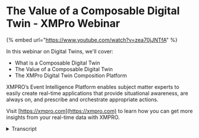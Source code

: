 # The Value of a Composable Digital Twin - XMPro Webinar
{% embed url="https://www.youtube.com/watch?v=zea70jJNTfA" %}

In this webinar on Digital Twins, we'll cover:
- What is a Composable Digital Twin
- The Value of a Composable Digital Twin
- The XMPro Digital Twin Composition Platform

XMPRO’s Event Intelligence Platform enables subject matter experts to easily create real-time applications that provide situational awareness, are always on, and prescribe and orchestrate appropriate actions.

Visit [https://xmpro.com](https://xmpro.com) to learn how you can get more insights from your real-time data with XMPRO.
<details>
<summary>Transcript</summary>good morning good afternoon or good

evening

wherever you are joining us from and

welcome to this webinar on the value of

a composable digital twin

i'm peter von sculpek and i've been

around this space for a while

i am the ceo of xm pro and probably the

chief

technology enthusiast in the

organization

i'm also the chair for the natural

resources working group

in the digital twin consortium and prior

to that

i was the chair for the digital twin

interoperability task group in the

industrial internet consortium

now you'll probably agree with me that

2020

will certainly go down in history as one

of the most

disruptive uncertain and transformative

years for

both organizations and people in those

organizations worldwide

was one of my one of my learned friends

explained it to me said overnight it

exposed the systemic fragility in the

operating capabilities of enterprises

and organizations that's quite a

mouthful

but it really just means there were a

lot of challenges a lot of confusion

and many many organizations and people

struggle to deal with

the impact of what we saw in 2020

i think you'll also agree with me that

we've seen unprecedented acceleration of

digital

technology adoption and we've also seen

a lot of behavioural transformation

again within

organizations and businesses but also in

people

in those organizations and businesses

throughout this pandemic

we've seen five years of digital

transformation happen

in less than five months and that's

according to a number of industry

analysts

the future reality is that the rate of

change will probably only increase

professor peter frisk who consults to

large organizations as well as

governments and he specializes in what

is called innovative

business futures says that we will

probably see

more change the next 10 years than what

we've seen in the last 250.

now that is really exciting but it's

also really scary

what is even more sobering is the fact

that the future change

that peter frisk was talking about is

actually here right now

so right now we see long-term planning

visions from

organizations like gartner extend to six

to eight years which is really just

around the corner in business

and it should already be on your

strategic planning horizon

everything else is shorter term as you

can see here and these are

significant emerging technologies that

will that will change how we work

the impact of everything else that that

is on here is already here

and it should already be in your

short-term plans

the challenge that many organizations

face is that the traditional business

models were designed when computerized

business was still in its infancy it was

seen as a department that supplied the

computers the servers the

the the the it nerds that help you when

you got stuck on your

on your notebook or or um

on if the printer didn't work and

the the reality is that

even though it improved business

efficiency

it was never the platform for business

and business users uh were

were and are frustrated with digital

transformation plans

that are using that are more about

digitizing so getting things into

digital format and getting it onto ipads

and tablets and mobiles

so just digitizing rather than changing

business models

to be able to to and use it to drive and

be the platform

for this transformational change

what we also see is that um

the it's not just internal but

externally there's a lot of pressure on

on organizations

and uh we have less time to respond

companies don't last that long anymore

and the risk of a rigid

inflexible business is really that you

will be extinct lifespan have gone from

75 years in 1950

to just 15 years in 2020

and the other sobering statistic is that

52 percent

of um fortune 500 companies

um in that were in in the

in 2000 are not around in 2020

so if you think about how blockbuster

got

netflixed uh that is what happened to a

lot

what's happening to a lot of

organizations and uh

what i'm thinking um about quite often

is what will the average lifespan be

in 2040 now

we also come from a kind of past three

decades where everything was dominated

by large-scale monolithic

technology platforms such as erps

and crms and it was all about stability

efficiency

driving process efficiency optimization

and again it was mostly focused around

improving efficiencies

in processes the problem going forward

or the challenge going forward is that

these systems are typically very rigid

and don't support the pace of change

that we see

it may have worked for the change in the

last 250 years but it certainly

doesn't support the agility innovation

and experimentation that is needed

uh going into the future uh this is a

quote

from gartner on on on on

the the um enterprise architecture

models that are needed for the future

and

according to them developing a software

engineering strategy that is fit for

for the future is a huge struggle as

business landscapes are constantly

shifting and user demands

are increasing exponentially application

leaders

should demand adherence to composable

enterprise architecture

in their business applications now this

is just one quote

from from gartner organization we see

that in best of class businesses doing

this what you'll find

is or you may find yourself in knee-deep

in

in these challenges as i mentioned

before and typically we

we see two two approaches to to

to addressing this the one is how do we

fix the problem how how do i become the

the fixer and this is where uh

the digital transformation and digital

technologies

can support going through a approach

as was mentioned on the on the previous

slide of composable applications it

gives us the ability to

to fix and change as we go but we also

have the fissures so we have the fixers

and the fishes the fishes are

are really where business can exploit

these opportunities that are this how do

we fish while this is happening while

we're fixing on the

on the other end because this will be a

continuous way

of of of things happening going forward

and

in actual fact we've seen massive floods

in australia where i'm doing this from

um at the moment

uh over the last couple of weeks where

a year ago it was it was massive fires

we then had

all bushfires we then had um covered and

now we've got

flood so so um the environment is

definitely a lot more fluid things

happen quickly and how do we fish while

that has happened how do we make our

business agile

managing this or doing this actually

requires three key business changes and

the first one

is um that there's a certain

that that you need to be able to use a

modular approach for applications that

can be composed or recomposed on demand

so you need to have that ability to

respond quickly

the next part is that business and

technology

should be closer aligned and it should

be focused on how do we enable business

experts those that can fish

to support them to be able to do it

quicker and faster

and in the past the the systems that we

had

was not really designed for this it was

not

enabling business users uh from us

to to make themselves sufficient um it's

the the third part is around uh

traditional

solutions um reduce the capability for

fast

decision making to make the best

decisions quickly

and being contextualized and informed

and that's really what what the business

users need in order to drive um

or to be able to adapt at the pace that

we that we see

and for that the best way of approaching

this is to create a composable reusable

approach which gartner refers to as

intelligent composable business

applications different analysts call

them different names essentially the

same

the same background or the same thing so

before we look at composable digital

twins let's have a quick look at what a

composable business application is

i'm using the gartner example here but

they are

this is actually based on or it has its

roots in

in sower and microservices and it's it's

being adopted by best in class

organizations in different

ways it is also

[Music]

it starts with using traditional legacy

and business applications as we know

creating a data fabric that sits at the

bottom to support this but then building

these

packaged business capabilities pbcs

package business capabilities around

certain areas how do we compose how do

we put some of these capabilities

together

at this level and then have a

composition platform where we can string

some of these together compose with them

and those platforms typically handle the

integration composition

orchestration development as well as the

front end for it

so that users can create these specific

composed applications you can think of

using a the capabilities that's within

the erp or crm for many organizations

they only used a good 20 another 30

percent might be

used a lot less frequently and

50 of the functionality actually never

gets used

the objective with package business

applications is to to or

business capabilities is to actually

take

the key capabilities that you need and

be able to compose

highly relevant and reusable

and agile applications very quickly

an example of this before we get into

twins i thought i'd just share an

example of

analytics package business

capability and in this instance you'll

see

we take um capabilities like reporting

and package that as well as

uh uh um self-service analytics

predictive modeling

and all of these are what is what

what are what is referred to as the

specific

capabilities that are then packaged

together and what makes a package

business capability

in terms of characteristic it and it's

it's not about the technology but it's

about the

the capability so it's not looking at

what is what is

the underlying technology behind this

but what is the business capability that

i need in order to address a specific

business challenge

so these package business applications

are almost encapsulated software

components that

that describe a well-defined business

capability and it can be recognized by a

business user so something like a

leak detection model from a prediction

point of view that is a classic

package business capability

well-designed

package business capability are

typically modular so

they consist in a modular fashion and

you can

they're also autonomous so typically

self-sufficient

and they would stand on their own and

i'll show you some examples

at the end of the presentation of how

or what some of these look like also

orchestrated

so you can compose them and put them in

different sequences to address a

specific so you can assemble the process

flows or the or the

or the transactions through these apis

so that they are they are basically

packaged for composition

and then they are easily discoverable so

someone who's a business user again

would

very easily recognize that capability

without necessarily understanding all

the underlying technology that sits with

that

now this doesn't only apply to analytics

it also

applies to other areas in the business

and kind of this example

just shows where we can start with an

application like a patient

oh sorry application public package

business capability where we have

patient patient records and everything

that's said around that we may then have

a digital twin component which might be

an infection detector

the analytics component would handle

infection rate

predictions and then also on the data

side we might be building a data

repository of

some information that we want to do in

terms of infection

incidents or whatever the case might be

so this just shows you

how these work together it's not a

single type we actually compose an

application by using some application

digital twin

analytics and um other data

or or other package business

applications together

it's a it's kind of like

the lego bricks that kids use to build

or create

their own compositions which is only

limited by the imagination

the range of modular bricks enable the

kids to

for example create motion experience by

just packaging the wheels and it's

probably already got the battery and the

motor and everything packaged in this i

can clip this in

within a matter of seconds to create

that capability of

motion in this application that i have

here

um the other benefit is i can i can now

build it

the way that the manufacturer describes

it on the box or i can

adapt it and change the sequence of

things so that i have my own creation in

actual fact

um they can create their own

or i can use the same box of

capabilities and build a four by four

vehicle um

in in this example instead of having the

formula one racing car

reuse many of these components and build

a completely different

use case or application using many of

the same composable i may need a few

extra blocks that are not around here

like the bull bar or some

or one of the others and i may leave out

one or two

of these but in essence i can reuse or

recompose

very quickly based on the changing

environment

that i have when we now

and understanding what what composable

business

applications um uh give us

or uh and the package business

capabilities

that that exist within them we can also

look at

how this now starts applying to digital

twins so

as you can see on the digital twin we

have the physical side of things as well

as the digital and as we start packaging

these capabilities like

location scheduling leak detection these

are all package business capabilities

that make it really

easy to to create

new or to make our digital twin

applications address

very specific business cases now one of

the challenges that we sit with

um when we look at digital twins is

is that there's even more complexity

than what we see with

traditional erp or crm uh challenges the

other the good news though is that it

also naturally lends itself to

composability

and i i honestly believe that it's the

only way to build scalable digital twins

is to make them composable

otherwise you will remain stuck with a

few discrete

twins in pilot projects so you may end

up with a few

um sample ones in pilot projects or the

the dreaded pilot purgatory where um

this actually never move beyond that

stage because it's not composable i

can't take the spot plug it into

a assembly so going from a gearbox into

a ball mill on a mining plant

and then taking that mining plant

actually making part of the

the overall

processing plant for the for for the

mine or a factory or

or a a a power plant or whatever the

application

for this so the challenge with digital

twins is it is

it it requires this a capability of

compa

of being able to be composed so going

from a single node

a single entity into a assembly and that

assembly actually then getting into a

system

of of uh assembled components again

it lends itself naturally but also if

you don't have the if you don't keep

this composable approach in mind

you will probably get stuck by not

moving beyond this capability

over here and the reality that we also

see

is that um and again looking at

some of the stats coming out of analysts

is that

for larger organizations we'll probably

see them managing a thousand digital

twin templates

and a million digital twin instances by

2025 and this is pretty recent research

as well so

again the scale at which this needs to

be done the only way that you

couldn't do this there's no other way to

manage scalability

and quick time to value if you don't

have a composable

architecture so it is not just about the

single entity but it's about the whole

ecosystem the whole environment and how

it all fits together and this all needs

to be composable as this

use case may change this environment

around it will need that same

flexibility and ability

to change now

this is all well and great but we need

to be able to explain what the value of

all of this is

in monetary terms so when we go to

stakeholders and budget holders and get

money for these projects

we need to be able to explain the value

of these and the simplest way that i

found is using the world economic

forum's

total value at stake model and in that

model

kind of two dimensions which is what is

um for the industry or the your specific

business

and what is the other one what is the

value for the largest society

or society at large and the first one

is really around value migration so

being able to

create new business models do that

digital transformation and get new

revenue from new digital services that

we didn't have in the past

and also creating marketplaces for these

composed capabilities and how do we

market and sell those

to be able to make it easier for others

then there's the traditional approach

from a

what value do we add by just increasing

what we're already doing so how do we

how do we

exploit and move faster around current

short-term opportunities

but also how do we eliminate costs so

how do we make our plans

how do we improve the reliability

reliability

availability and all of those metrics

that we do right now but how can we do

it quicker

faster and and respond to the changes

uh much quicker then from a

valued stake for society point of view

the impact of this

the the savings that come with it but

also you know what is the impact of

being able to make better decisions

faster and that whole agility around

decision support with

com with a composable digital to an

approach

now as i mentioned at the start the

focus is really how can we get business

experts to be able to fish how do we get

how do we train or bring new skills to

to

subject matter eggs to experts to be

able to compose these digital twins

themselves what is the value in

being able to do that and then obviously

the the broader impact is making sure

that we have safer work environments

especially in the asset intensive

industries where we operate

and then lastly in terms of the impact

on the environment reducing emissions

and

all the sustainability metrics that we

can do and respond again

pretty quick on that a lot of

organizations are putting out

20 30 goals in terms of their

sustainability goals

it's not that far away so you really

need to make sure

that you have that you have that ability

to compose

the

green elements into the current digital

twins

and and package that capability and and

make it scalable

the the other benefit of a um composable

digital twin approach is that you can

basically build

the twins from the bottom up and you can

see immediate returns we often see that

companies start with these large-scale

projects that want to

address these really big large complex

problems now quite often

the result of that is that the project

team has moved on three years later

there's been no returns a composable

approach

actually help you to start it's a fast

affordable and easy to wait

easy to use way to start building up

from the bottom up

and actually get quick returns which

fund the larger projects so for example

in a

mid-sized organization if you've got 25

engineers and each of them

build 20 composed digital twins or

applications and each of those have an

impact

of of two million dollars you very

quickly get to an

overall impact of one billion dollars

which is

very possible and we've seen that with

our customers in terms of being able to

deliver that

then once you've got that better done

you've got the skills and you've

you've built enough packaged business

capabilities

in all these individual ones and reuse

them to start expanding

to more complex and advanced ones

um where we can now address some of

these bigger challenges in the

organization so first do the easy ones

before we get to some of the big bets

it's one of the really big benefits of

using a composable

architecture so how does this all apply

to digital twins

now from a

a model approach it's nothing other than

apis and integration as we know it but

what's fundamentally different is how

this is packaged together in terms of

of of standalone units that can then be

composed and the key aspect here is that

there's a composition environment that

allows me to to be able to put all of

this together so i can

compose my twins in an environment and

they are done in such a way the wrappers

around the apis are done in such a way

that it makes it a lot easier

to compose and almost visually program

this

one of the the the

things that we see with digital twins

and it's also covered in the ultimate

guide to digital twins um that's on our

website

um is kind of the data models and the

data sources that we see

in digital twins are pretty well

understood and defined so

um and these are the six characteristics

i'm not going to go through all of them

right now you can you can have a look

um on our website um and get access to

the ultimate guide to digital twins

where we go into

more detail on this but from a digital

twin perspective these are the key data

areas or data sources now what we want

to do with that is actually put it

into a framework similar to what

what we saw earlier around the

composable business applications but

make it very specific to composable

digital twins

and then use this the data fabric that

sits at the bottom

use this as a key element of that

and provide these services so we can

compose and package some of these things

together

still using our legacy ot and

engineering applications

and also the business and it

applications plug into them

bring it in either at the platform level

or at the data fabric level

but really creating these these

um packaged business capabilities that

address very specific elements

in it and through that we can compose

applications like

for example intelligent building energy

optimization or

blast furnace casting guidance or first

pass

yield in a in a production manufacturing

environment or

tailings and environmental monitoring in

mining and some of the other extractive

industries so these were the these are

the composed

applications they're kind of micro apps

in the business it

addresses a very specific business

challenge and i can very quickly change

these and make them adaptable

to changing environments

to by by just reusing the capabilities

that are packaged

in here and the way that we do that in

example is

on the one hand with our data stream so

at the integration level

and being able to bring in to integrate

compose and orchestrate is a key element

of of this

and having package business capabilities

here and and and being able to drag it

on

and on the other hand being able to

create the ux and

an environment in a similar way where

we've packaged capabilities that sit

around this

to be able to do just that again taking

these package business capabilities

um and and integrated there now some of

the examples and we'll run you through

this in a practical example um

on us on our software just to

demonstrate that but

some of our package business

capabilities as you can see here

there's quite a range of them where i

don't have to understand how to

i don't have to rewrite the code to

to be able to connect or for example an

azure smart contract i don't know i can

just

literally drag that capability onto the

canvas

and put it and wire it up with the rest

of my

and compose and integrate and

orchestrate rather than write all the

code that sits behind that so

being able to compose and reuse

capabilities like that

makes it very powerful and very quick to

adapt

when we need to make changes to our

system

then on the ux side very similar so if i

want something in unity i can just drag

the unity component on and just wire it

to the data

and the model so that i can reuse this

capability

or being able to compose very quickly

using this package business capability

before we go into the software and i

show you some examples

i just also like to put out a word of

caution in terms of

package business capabilities

be careful that it's not like the

the wall socket and plug situation that

we see

across the world where it may work in

your own environment but doesn't work

anywhere else you need to be able to

make sure that these things can also

connect

across different systems so

it doesn't help that it only works in

one area so when you look at a package

business capability it needs to be

extensible across

in different applications the way that

we do that

um and again i honestly believe this is

the only way to respond

um and scale to the

to the more complex challenges um

is with a composable digital to an

approach and

the first step is to do the inter is at

the integration

uh layer where we have package

capabilities so be able to compose data

streams using these package capabilities

and then integrate

data sources to that the second step is

to be able to compose the overall

applications from these

to provide a real-time view and then

lastly how to

also compose and reuse recommendations

that trigger when certain critical

things

happen you don't want to recreate all

the prescriptive

support in the business you actually

want to be able to compose certain

certain capabilities around that or

package some capabilities around that

and then compose it when you

need it so with that let me show you an

example of how this works

so i will move on to

and i'll just maximize this so i'll

start with

the data stream area as we mentioned

this is

the first part of the

of the process in step one it's where we

integrate

data into the system and i will just use

a

very quick simple example this is not a

full demonstration of our solution or

software if you do want there is a link

on our website you can see a full

demonstration of all the capabilities of

the software i'm just going to touch on

some of the key elements and show you

how some of those capabilities are

packaged i'm just going to use an

example

of a pump condition monitoring solution

that runs on something like azure

digital twin

and we have these different capabilities

that we've packaged so we call them

agents but they are they have different

functions that they

that they that they perform or so they

have certain capabilities they could

either be listeners so they listen for

real-time data

which is something like the telemetry

they could provide context so a

different

capability they could transform data

it could provide a machine learning

capability

and i'll drill down into into this a

little bit more

it could be things like functions like

fast fouriers or or things like that

which again is a package capability

and then run recommendations and

different actions so these are all

package capabilities and we'll drill

down on them a little bit more but

just to quickly explain the process that

we have here we're taking pump telemetry

data do some calculations for that push

it into

azure digital twin and also getting make

and model in context

combining that with the telemetry data

and running some engineering

recommendation rules that sit behind it

very simple example

but there are a number of package

capabilities in here that i can reuse so

one of them

for example is the pump telemetry so

this brings in real-time data from a

data source now i don't have to

understand how to code

mqtt or anything like that i can just

literally hook it up

to what the endpoint is where it sends

the data and it will then expose

the fields that it's got and i can reuse

or i can use these two so and again in

this one

this is the data that comes from

the pump telemetry i can either use all

of them or i can remove

just the ones that i that i want or need

now the way that i get that on

is i can literally drag the mqtt

package business capability onto the

canvas again i don't have to know how to

code this

i can just drag it on and use it

likewise with the um

and i'll just go to this one azure

digital twin

the capability here is around

um being able to interrogate

the the the or automatically publish to

azure digital twin but as you'll see we

don't only do azure digital twin here

we also push the real-time telemetry

into

time series insight so i can get some

time series

data if i want to again i don't have to

be able to code any of this i don't have

to understand how to do this in actual

fact being able to create new resources

on azure if you're not a

qualified azure engineer cloud engineer

this is not a

easy task we've made it much simpler by

being able to

create new resource instances for anyone

that's tried this you'll understand

exactly the value of having this package

business capability where i don't

i don't have to be a subject matter

expert also

a cloud deployment engineer i could be a

subject matter expert like a reliability

engineer process engineer a

geologist or someone like that who just

wants to set up a twin

in this service again this is a package

business capability i can drag it on i

can build

digital twins for for different

solutions it could be a pump assembly it

could be turbines it could be

buildings it could be anything so i

could upload new models here i don't

have to understand how to create

or um or write code for azure digital

twin i can

literally just reuse this

package business capability in order to

do that

and then things like azure digital too

sorry

time series insights if i want to push

the data into that

i can i can do that as well and one of

the benefits of

doing this approach is we can discover

for example the data that comes from

this package business capability

remember that

challenge with the different wall

sockets where i have different systems

that speak different

inputs and outputs what i can do with

this is

you know on this yellow arrow that i've

map that i've that i have here

it actually shows me the payload that

comes in the arrow so these are the

options that i have that comes in via

the arrow

and this is the service that i

interrogated on the other side so i

looked at what the wall plug needs

and this is that multi-plug capability

that now

make it easy to take this format into

this format

and the two can talk to each other very

powerful capability especially when it

comes to package business capability so

each of these can stand on its own

and again it might be something like i

want to bring in a

python environment so i can drag on a

python

script and wire it into the process and

i'm not going to do that right now

but i can wire this in and

and do something now this means i'm

handling a specific

error capability that comes out of

this and i can reuse this capability

very

easily so this is on the on the data

stream and integration side again this

is not a full presentation

but it gives you an overview what i

briefly want to touch on

and i'm just mindful of time is our

capabilities around

the composition environment so for that

digital twin that we just saw so if i

for example go to uh

this view over here so this is a front

end

i can compose and set up

my my environment here and i'll show you

all this this application again in a

very similar way

in this instance i'm bringing in data

from unity

i've got this unity view of a pump the

real-time data coming out of azure

digital twin

i've got some information coming out of

my erp now all of these are drag and

drop components

um from a composability point of view so

in this instance i might be doing

predictive maintenance on

or it might be way or it might be it

doesn't really matter what the use case

is i can very quickly adapt and change

based on a business problem that i may

have

and reconfigure this in order to be able

to do that now the way that i do that

again this is this capability around

packaging

and what you'll see so as the

subject matter expert i can't change

this one

because it's running and i'll get in

trouble if i screw it up but

i can drag on certain capabilities you

know it might be something

like um power bi

i think there's a there's a power bi or

it might be

esri maps or anything like that so again

package capabilities

that i that i just drag on and there's a

whole

it could be bentley autodesk um a broad

range of these

of these package capability in addition

to

simpler ones like what might be unity or

unreal engine

or it might just be a grid or a circular

gauge or something like that

it could be widgets so you can compose

and put together so i could take this

whole

section over here so this section or let

me just

let's say i like this whole section and

i want to save that i won't be able to

do it yet because

this is a live running one but i could

typically

save this share it with myself or others

and now i've published this capability

of package this

look and feel and i can share it with

myself i can use it for myself or

share it with others again very powerful

capability from a

from a composable digital twin

aspect in order to create these

composable uxes

that are that are that are built and

with the data integration and everything

that's it's

behind it likewise with um

and i'll just use this example again uh

i'll go back to that pump

and likewise with something like the

recommendations i may have a form

with certain information that i fill in

work order numbers create

instructions or i could reuse this for

everything that is similar

but this is the real-time data that

triggered and put the

red dot onto that screen how i resolve

it

i could have trios instructions i could

have discussions around this

i could have a timeline view on who did

what when

and as well as some analytics on this

and i'm not sure what we have for this

as you can see we had a whole bunch of

different

recommendation rules that triggered and

fired

for all of this there's a whole section

in the presentation

or the demonstration video on

recommendations a really powerful

capability inside xm pro it is a

package business capability which is

generically used as

recommendations but it's really really

powerful in terms of closing the loop

digital twins are there to address a

certain

challenge you're hiring a twin to do a

certain job

and you want to make sure that you're

able to close the loop

provide tell someone when something's

happened

and do the notification and everything

that sits behind that but also then

provide recommended actions instructions

forms that needs to be filled in and

all of this needs to be is is built in

such a way that it's easily

composable as well as reusable

so with that um hopefully that gives you

an overview of

what a a a composable digital twin is

and i will go to some questions

and see if there are any questions

around this

so let me just have a quick look here

so how granular should the capability be

in order to be effectively

packaged into a business capability

i think that's a great question so it

needs to be

according to that definition that i gave

uh i gave earlier it needs to be

um it needs to be able to stand on its

own so i need to be able to package and

if i just use an example here i need to

be able to

package a capability where for example a

fast fourier

i want to have that whole capability so

in terms of granularity

um it needs to be able to stand on its

own and it might also be something like

this azure digital twin where it can do

two things for me so it really depends

on on the on the use case that you

that you have what i wouldn't do is make

it so granular that it needs two or

three

together to actually make it work so

what is the

what is the lowest level or the

the smallest module that i can get to

that would still be self-sustainable so

when i drag a fast fourier on

that i just need to pass it the

parameters and it will give me an answer

and the rest of the flow can continue so

that's typically how we would

look at um composable uh or the

the pbc the package business capability

something like leak detection

or um remaining useful life

or something like that it needs to have

the net the smallest number of

components that will actually address

the capability and provide the full

capability

um for that for that for that specific

function that we are looking at it

doesn't have to address so pump con mon

this whole condition monitoring

that is kind of i wouldn't package this

as a as a or i have a whole package

business capability or

might be that in your use case that

would work that you have

this as the package business capability

but quite often we

we see that there are some nuances some

changes

and if you make it too big it needs a

lot of customization

where with something where where um it

is

contained like this it just makes it

really easy

to be able to drag it on and address my

specific challenge

uh there's one more question

i appreciate the application of

gartner's high level thinking into the

real world

um that being said much of the

presentation seems to reflect

um sort of the more forms based approach

asset intensive industries will also

require that digital twin support field

user experiences

what i forgot to mention is all of this

what you see on the front end

if i just go back

to what you see over here all of this is

available

on mobile devices so it is it is there

so you can take it into the field

um and it automatically so as you can

see when we design this you actually

design

and again from a pack from a business

capability we need to make sure that

these things run in different

environments so it is designed so that

the field service organization can use

it but the rest of the question

is that they will require xr

applications so that's ar

vr on all of that absolutely so the same

way that we are doing

things like unity and the others

expanding the business capability on a

continuous basis we have a team that

just look at this

is how do we how do we create

more um whether i just want to see the

ar and vr on my

on my mobile device or is it something

that i want to put a headset like a

hololens or which right now

it's not that industrial but you know

there's a lot of development happening

in that and

again in the next 10 years if we look

back

10 years from now we will we will see

very different technologies

and yes a package business capability

around arvr

is a critical aspect of that so for us

and there are standards emerging around

that so we will

for us the focus is to make sure that we

continue the composability across the

whole

a continuum of of user experiences that

are out there

great question thank you very much also

appreciate everyone's time on this

if anyone's got more questions if you

have a question around this please feel

free to

reach out to me i'm happy to address any

questions

on this again have a look at the

demonstrations on our website

and look forward to seeing you on a

continuation of this topic

in future webinars thank you very much

appreciate your time
</details>